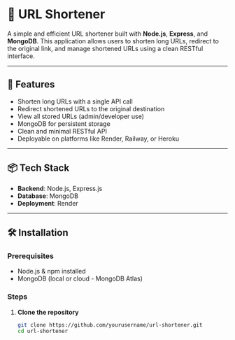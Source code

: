 # 🔗 URL Shortener

A simple and efficient URL shortener built with **Node.js**, **Express**, and **MongoDB**. This application allows users to shorten long URLs, redirect to the original link, and manage shortened URLs using a clean RESTful interface.

---

## 🚀 Features

- Shorten long URLs with a single API call
- Redirect shortened URLs to the original destination
- View all stored URLs (admin/developer use)
- MongoDB for persistent storage
- Clean and minimal RESTful API
- Deployable on platforms like Render, Railway, or Heroku

---

## 📦 Tech Stack

- **Backend**: Node.js, Express.js
- **Database**: MongoDB
- **Deployment**: Render 

---

## 🛠️ Installation

### Prerequisites

- Node.js & npm installed
- MongoDB (local or cloud - MongoDB Atlas)

### Steps

1. **Clone the repository**
   ```bash
   git clone https://github.com/yourusername/url-shortener.git
   cd url-shortener

